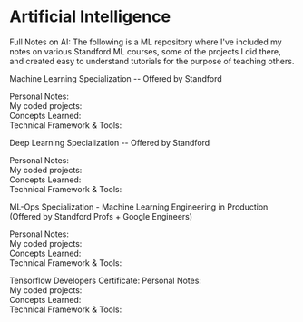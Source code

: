 # Artificial Intelligence

Full Notes on AI: 
The following is a ML repository where I've included my notes on various Standford ML courses, some of the projects I did there, and created easy to understand tutorials for the purpose of teaching others. 

Machine Learning Specialization -- Offered by Standford 

Personal Notes: <br>
My coded projects: <br>
Concepts Learned:<br>
Technical Framework & Tools: 

Deep Learning Specialization -- Offered by Standford 

Personal Notes: <br>
My coded projects: <br>
Concepts Learned: <br>
Technical Framework & Tools: <br>

ML-Ops Specialization - Machine Learning Engineering in Production (Offered by Standford Profs + Google Engineers) 

Personal Notes: <br> 
My coded projects: <br>
Concepts Learned: <br>
Technical Framework & Tools: <br>

Tensorflow Developers Certificate:
Personal Notes: <br> 
My coded projects: <br>
Concepts Learned: <br>
Technical Framework & Tools: <br>
